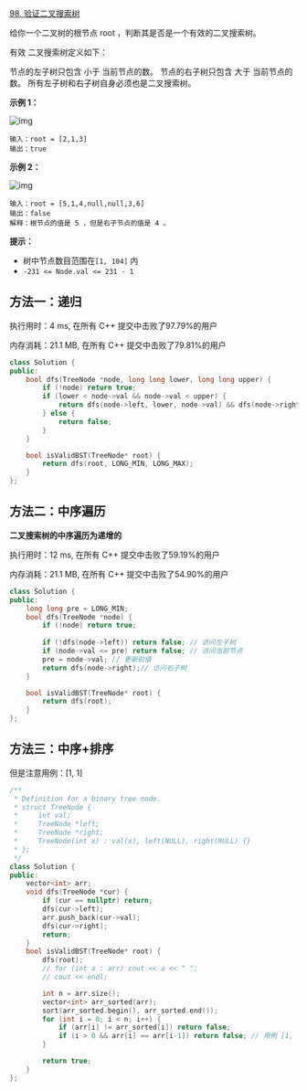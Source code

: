 [98. 验证二叉搜索树](https://leetcode-cn.com/problems/validate-binary-search-tree/)

给你一个二叉树的根节点 root ，判断其是否是一个有效的二叉搜索树。

有效 二叉搜索树定义如下：

节点的左子树只包含 小于 当前节点的数。
节点的右子树只包含 大于 当前节点的数。
所有左子树和右子树自身必须也是二叉搜索树。

**示例 1：**

![img](https://assets.leetcode.com/uploads/2020/12/01/tree1.jpg)

```
输入：root = [2,1,3]
输出：true
```

**示例 2：**

![img](https://assets.leetcode.com/uploads/2020/12/01/tree2.jpg)

```
输入：root = [5,1,4,null,null,3,6]
输出：false
解释：根节点的值是 5 ，但是右子节点的值是 4 。
```

**提示：**

- 树中节点数目范围在`[1, 104]` 内
- `-231 <= Node.val <= 231 - 1`

## 方法一：递归

执行用时：4 ms, 在所有 C++ 提交中击败了97.79%的用户

内存消耗：21.1 MB, 在所有 C++ 提交中击败了79.81%的用户

```c++
class Solution {
public:
    bool dfs(TreeNode *node, long long lower, long long upper) {
        if (!node) return true;
        if (lower < node->val && node->val < upper) {
            return dfs(node->left, lower, node->val) && dfs(node->right, node->val, upper);
        } else {
            return false;
        }
    }

    bool isValidBST(TreeNode* root) {
        return dfs(root, LONG_MIN, LONG_MAX);
    }
};
```

## 方法二：中序遍历

**二叉搜索树的中序遍历为递增的**

执行用时：12 ms, 在所有 C++ 提交中击败了59.19%的用户

内存消耗：21.1 MB, 在所有 C++ 提交中击败了54.90%的用户

```c++
class Solution {
public:
    long long pre = LONG_MIN;
    bool dfs(TreeNode *node) {
        if (!node) return true;
        
        if (!dfs(node->left)) return false; // 访问左子树
        if (node->val <= pre) return false; // 访问当前节点
        pre = node->val; // 更新前值
        return dfs(node->right);// 访问右子树
    }

    bool isValidBST(TreeNode* root) {
        return dfs(root);
    }
};
```

## 方法三：中序+排序

但是注意用例：[1, 1]

```c++
/**
 * Definition for a binary tree node.
 * struct TreeNode {
 *     int val;
 *     TreeNode *left;
 *     TreeNode *right;
 *     TreeNode(int x) : val(x), left(NULL), right(NULL) {}
 * };
 */
class Solution {
public:
    vector<int> arr;
    void dfs(TreeNode *cur) {
        if (cur == nullptr) return;
        dfs(cur->left);
        arr.push_back(cur->val);
        dfs(cur->right);
        return;
    }
    bool isValidBST(TreeNode* root) {
        dfs(root);
        // for (int a : arr) cout << a << " ";
        // cout << endl;

        int n = arr.size();
        vector<int> arr_sorted(arr);
        sort(arr_sorted.begin(), arr_sorted.end());
        for (int i = 0; i < n; i++) {
            if (arr[i] != arr_sorted[i]) return false;
            if (i > 0 && arr[i] == arr[i-1]) return false; // 用例 [1, 1]
        }

        return true;
    }
};
```


